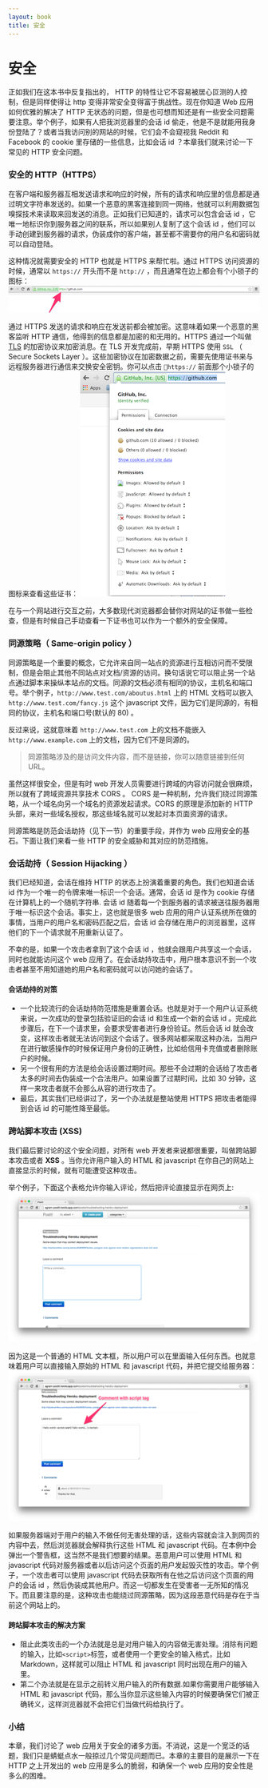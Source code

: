 ```yaml
---
layout: book
title: 安全
---
```


# 安全
正如我们在这本书中反复指出的， HTTP 的特性让它不容易被居心叵测的人控制，但是同样使得让 http 变得非常安全变得富于挑战性。现在你知道 Web 应用如何优雅的解决了 HTTP 无状态的问题，但是也可想而知还是有一些安全问题需要注意。举个例子，如果有人把我浏览器里的会话 id 偷走，他是不是就能用我身份登陆了？或者当我访问别的网站的时候，它们会不会窥视我 Reddit 和 Facebook 的 cookie 里存储的一些信息，比如会话 id ？本章我们就来讨论一下常见的 HTTP 安全问题。

### 安全的 HTTP（HTTPS）
在客户端和服务器互相发送请求和响应的时候，所有的请求和响应里的信息都是通过明文字符串发送的。如果一个恶意的黑客连接到同一网络，他就可以利用数据包嗅探技术来读取来回发送的消息。正如我们已知道的，请求可以包含会话 id ，它唯一地标识你到服务器之间的联系，所以如果别人复制了这个会话 id ，他们可以手动创建到服务器的请求，伪装成你的客户端，甚至都不需要你的用户名和密码就可以自动登陆。

这种情况就需要安全的 HTTP 也就是 HTTPS 来帮忙啦。通过 HTTPS 访问资源的时候，通常以 ```https://``` 开头而不是 ```http://``` ，而且通常在边上都会有个小锁子的图标： ![https](../../images/https_address_bar.png)

通过 HTTPS 发送的请求和响应在发送前都会被加密。这意味着如果一个恶意的黑客监听 HTTP 通信，他得到的信息都是加密的和无用的。HTTPS 通过一个叫做 [TLS](http://en.wikipedia.org/wiki/Transport_Layer_Security) 的加密协议来加密消息。在 TLS 开发完成前，早期 HTTPS 使用 ```SSL``` （ Secure Sockets Layer ）。这些加密协议在加密数据之前，需要先使用证书来与远程服务器进行通信来交换安全密钥。你可以点击 ```https://``` 前面那个小锁子的图标来查看这些证书： ![certificates](../../images/secure_http_padlock.png)

在与一个网站进行交互之前，大多数现代浏览器都会替你对网站的证书做一些检查，但是有时候自己手动查看一下证书也可以作为一个额外的安全保障。

### 同源策略（ Same-origin policy ）
同源策略是一个重要的概念，它允许来自同一站点的资源进行互相访问而不受限制，但是会阻止其他不同站点对文档/资源的访问。换句话说它可以阻止另一个站点通过脚本来操纵本站点的文档。同源的文档必须有相同的协议，主机名和端口号。举个例子，```http://www.test.com/aboutus.html``` 上的 HTML 文档可以嵌入 ```http://www.test.com/fancy.js``` 这个 javascript 文件，因为它们是同源的，有相同的协议，主机名和端口号(默认的 80) 。

反过来说，这就意味着 ```http://www.test.com``` 上的文档不能嵌入 ```http://www.example.com``` 上的文档，因为它们不是同源的。

>同源策略涉及的是访问文件内容，而不是链接，你可以随意链接到任何 URL。

虽然这样很安全，但是有时 web 开发人员需要进行跨域的内容访问就会很麻烦，所以就有了跨域资源共享技术 CORS 。 CORS 是一种机制，允许我们绕过同源策略，从一个域名向另一个域名的资源发起请求。CORS 的原理是添加新的 HTTP 头部，来对一些域名授权，那这些域名就可以发起对本页面资源的请求。

同源策略是防范会话劫持（见下一节）的重要手段，并作为 web 应用安全的基石。下面让我们来看一些 HTTP 的安全威胁和其对应的防范措施。

### 会话劫持（ Session Hijacking ）
我们已经知道，会话在维持 HTTP 的状态上扮演着重要的角色。我们也知道会话 id 作为一个唯一的令牌来唯一标识一个会话。通常，会话 id 是作为 cookie 存储在计算机上的一个随机字符串. 会话 id 随着每一个到服务器的请求被送往服务器用于唯一标识这个会话。事实上，这也就是很多 web 应用的用户认证系统所在做的事情，当用户的用户名和密码匹配之后，会话 id 会存储在用户的浏览器里，这样他们的下一个请求就不用重新认证了。

不幸的是，如果一个攻击者拿到了这个会话 id ，他就会跟用户共享这一个会话，同时也就能访问这个 web 应用了。在会话劫持攻击中，用户根本意识不到一个攻击者甚至不用知道她的用户名和密码就可以访问她的会话了。

#### 会话劫持的对策
* 一个比较流行的会话劫持防范措施是重置会话。也就是对于一个用户认证系统来说，一次成功的登录包括验证旧的会话 id 和生成一个新的会话 id 。完成此步骤后，在下一个请求里，会要求受害者进行身份验证。然后会话 id 就会改变，这样攻击者就无法访问到这个会话了。很多网站都采取这种办法，当用户在进行敏感操作的时候保证用户身份的正确性，比如给信用卡充值或者删除账户的时候。
* 另一个很有用的方法是给会话设置过期时间。那些不会过期的会话给了攻击者太多的时间去伪装成一个合法用户。如果设置了过期时间，比如 30 分钟，这样一来攻击者就不会那么从容的进行攻击了。
* 最后，其实我们已经讲过了，另一个办法就是整站使用 HTTPS 把攻击者能得到会话 id 的可能性降至最低。

### 跨站脚本攻击 (XSS)
我们最后要讨论的这个安全问题，对所有 web 开发者来说都很重要，叫做跨站脚本攻击或者 **XSS** 。当你允许用户输入的 HTML 和 javascript 在你自己的网站上直接显示的时候，就有可能遭受这种攻击。

举个例子，下面这个表格允许你输入评论，然后把评论直接显示在网页上:![xss](../../images/comment_form.png)

因为这是一个普通的 HTML 文本框，所以用户可以在里面输入任何东西。也就意味着用户可以直接输入原始的 HTML 和 javascript 代码，并把它提交给服务器：
![raw](../../images/comment_with_html.png)

如果服务器端对于用户的输入不做任何无害处理的话，这些内容就会注入到网页的内容中去，然后浏览器就会解释执行这些 HTML 和 javascript 代码。在本例中会弹出一个警告框，这当然不是我们想要的结果。恶意用户可以使用 HTML 和 javascript 代码对服务器或者以后访问这个页面的用户发起毁灭性的攻击。举个例子，一个攻击者可以使用 javascript 代码去获取所有在他之后访问这个页面的用户的会话 id ，然后伪装成其他用户。而这一切都发生在受害者一无所知的情况下。而且要注意的是，这种攻击也能绕过同源策略，因为这段恶意代码是存在于当前这个网站上的。

#### 跨站脚本攻击的解决方案
* 阻止此类攻击的一个办法就是总是对用户输入的内容做无害处理。消除有问题的输入，比如```<script>```标签，或者使用一个更安全的输入格式，比如 Markdown，这样就可以阻止 HTML 和 javascript 同时出现在用户的输入里。
* 第二个办法就是在显示之前转义用户输入的所有数据.如果你需要用户能够输入 HTML 和 javascript 代码，那么当你显示这些输入内容的时候要确保它们被正确转义，这样浏览器就不会把它们当做代码给执行了。

### 小结
本章，我们讨论了 web 应用关于安全的诸多方面。不消说，这是一个宽泛的话题，我们只是蜻蜓点水一般掠过几个常见问题而已。本章的主要目的是展示一下在 HTTP 之上开发出的 web 应用是多么的脆弱，和确保一个 web 应用的安全性是多么的困难。
